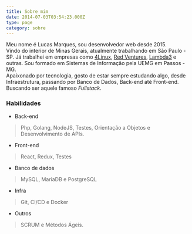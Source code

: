 ```yaml
---
title: Sobre mim
date: 2014-07-03T03:54:23.000Z
type: page
category: sobre
---
```

Meu nome é Lucas Marques, sou desenvolvedor web desde 2015.  
Vindo do interior de Minas Gerais, atualmente trabalhando em São Paulo - SP. Já trabalhei em empresas como [4Linux](https://www.4linux.com.br/), [Red Ventures](https://www.redventures.com/), [Lambda3](https://www.lambda3.com.br/) e outras. Sou formado em Sistemas de Informação pela UEMG em Passos - MG.  
Apaixonado por tecnologia, gosto de estar sempre estudando algo, desde Infraestrutura, passando por Banco de Dados, Back-end até Front-end. Buscando ser aquele famoso *Fullstack*.

### Habilidades

* Back-end
> Php, Golang, NodeJS, Testes, Orientação a Objetos e Desenvolvimento de APIs.

* Front-end
> React, Redux, Testes 

* Banco de dados
> MySQL, MariaDB e PostgreSQL

* Infra
> Git, CI/CD e Docker

* Outros
> SCRUM e Métodos Ágeis.

